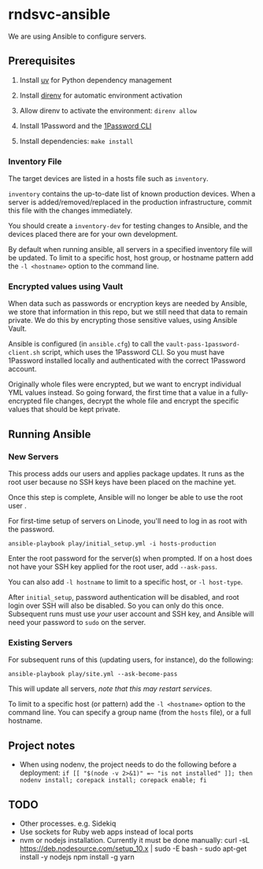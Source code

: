 # rndsvc-ansible

We are using Ansible to configure servers.

## Prerequisites

1. Install [uv](https://docs.astral.sh/uv/getting-started/installation/) for Python dependency management

1. Install [direnv](https://direnv.net) for automatic environment activation

1. Allow direnv to activate the environment: `direnv allow`

1. Install 1Password and the [1Password CLI](https://developer.1password.com/docs/cli/get-started/)

1. Install dependencies: `make install`

### Inventory File

The target devices are listed in a hosts file such as `inventory`.

`inventory` contains the up-to-date list of known production devices.
When a server is added/removed/replaced in the production infrastructure, commit this file with the changes immediately.

You should create a `inventory-dev` for testing changes to Ansible, and the devices placed there are for your own development.

By default when running ansible, all servers in a specified inventory file will be updated.
To limit to a specific host, host group, or hostname pattern add the `-l <hostname>` option to the command line.

### Encrypted values using Vault

When data such as passwords or encryption keys are needed by Ansible, we store that information in this repo, but we still need that data to remain private.
We do this by encrypting those sensitive values, using Ansible Vault.

Ansible is configured (in `ansible.cfg`) to call the `vault-pass-1password-client.sh` script,
which uses the 1Password CLI.
So you must have 1Password installed locally and authenticated with the correct 1Password account.

Originally whole files were encrypted, but we want to encrypt individual YML values instead.
So going forward, the first time that a value in a fully-encrypted file changes, decrypt the whole
file and encrypt the specific values that should be kept private.

## Running Ansible

### New Servers

This process adds our users and applies package updates.
It runs as the root user because no SSH keys have been placed on the machine yet.

Once this step is complete, Ansible will no longer be able to use the root user .

For first-time setup of servers on Linode, you'll need to log in as root with the password.

    ansible-playbook play/initial_setup.yml -i hosts-production

Enter the root password for the server(s) when prompted. If on a host does not have your SSH key applied for the root user, add `--ask-pass`.

You can also add `-l hostname` to limit to a specific host, or `-l host-type`.

After `initial_setup`, password authentication will be disabled, and root login over SSH will also be disabled.
So you can only do this once.
Subsequent runs must use _your_ user account and SSH key, and Ansible will need your password to `sudo` on the server.

### Existing Servers

For subsequent runs of this (updating users, for instance), do the following:

    ansible-playbook play/site.yml --ask-become-pass

This will update all servers, *note that this may restart services*.

To limit to a specific host (or pattern) add the `-l <hostname>` option to the command line.
You can specify a group name (from the `hosts` file), or a full hostname.

## Project notes

- When using nodenv, the project needs to do the following before a deployment:
   `if [[ "$(node -v 2>&1)" =~ "is not installed" ]]; then nodenv install; corepack install; corepack enable; fi`

## TODO

- Other processes. e.g. Sidekiq
- Use sockets for Ruby web apps instead of local ports
- nvm or nodejs installation. Currently it must be done manually:
    curl -sL https://deb.nodesource.com/setup_10.x | sudo -E bash -
    sudo apt-get install -y nodejs
    npm install -g yarn
